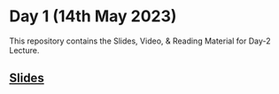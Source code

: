 # Day 1 (14th May 2023)

This repository contains the Slides, Video, & Reading Material for Day-2 Lecture.

## [Slides](https://manika-lamba.github.io/SOL/14_May_2023/#/title-slide)

